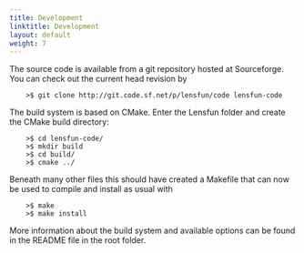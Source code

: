 ```yaml
---
title: Development
linktitle: Development
layout: default
weight: 7
---
```


The source code is available from a git repository hosted at Sourceforge. You can check out the current head revision by

        >$ git clone http://git.code.sf.net/p/lensfun/code lensfun-code

The build system is based on CMake. Enter the Lensfun folder and create the CMake build directory:

        >$ cd lensfun-code/
        >$ mkdir build
        >$ cd build/
        >$ cmake ../

Beneath many other files this should have created a Makefile that can now be used to compile and install as usual with

        >$ make
        >$ make install

More information about the build system and available options can be found in the README file in the root folder.
